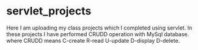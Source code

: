 # servlet_projects
Here I am uploading my class projects which I completed using servlet. In these projects I have performed CRUDD operation with MySql database. where CRUDD means C-create R-read U-update D-display D-delete.
